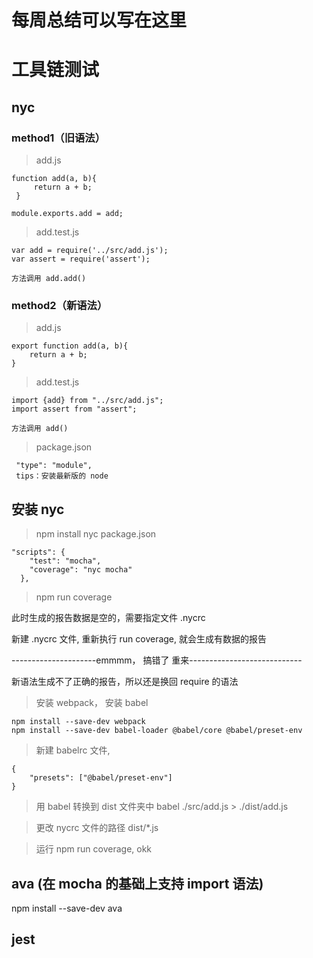 # 每周总结可以写在这里

# 工具链测试
## nyc
### method1（旧语法）
> add.js
```
function add(a, b){
     return a + b;
 }

module.exports.add = add;
```
> add.test.js
```
var add = require('../src/add.js');
var assert = require('assert');

方法调用 add.add()
```

### method2（新语法）

> add.js
```
export function add(a, b){
    return a + b;
}
```
> add.test.js
```
import {add} from "../src/add.js";
import assert from "assert";

方法调用 add()
```

> package.json
```
 "type": "module",
 tips：安装最新版的 node
```

## 安装 nyc

> npm install nyc
> package.json
```
"scripts": {
    "test": "mocha",
    "coverage": "nyc mocha"
  },
```
> npm run coverage

此时生成的报告数据是空的，需要指定文件 .nycrc

新建 .nycrc 文件, 重新执行 run coverage, 就会生成有数据的报告

---------------------emmmm， 搞错了 重来----------------------------

新语法生成不了正确的报告，所以还是换回 require 的语法

> 安装 webpack， 安装 babel
```
npm install --save-dev webpack
npm install --save-dev babel-loader @babel/core @babel/preset-env

```

> 新建 babelrc 文件, 
```
{
    "presets": ["@babel/preset-env"]
}
```
> 用 babel 转换到 dist 文件夹中
    babel ./src/add.js > ./dist/add.js

> 更改 nycrc 文件的路径  dist/*.js

> 运行 npm run coverage, okk

## ava (在 mocha 的基础上支持 import 语法)
npm install --save-dev ava
## jest
